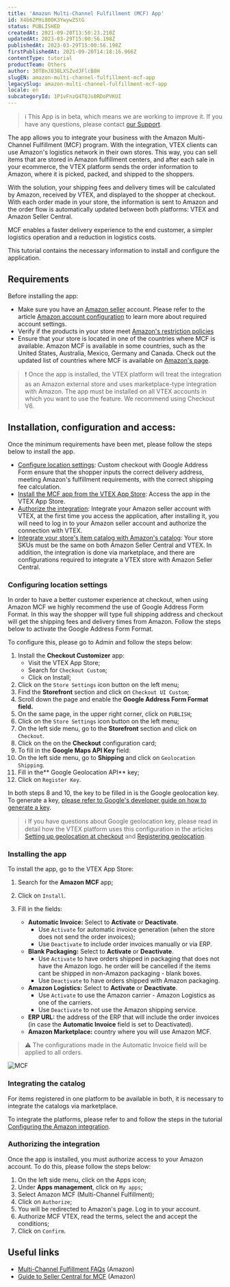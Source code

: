 ```yaml
---
title: 'Amazon Multi-Channel Fulfillment (MCF) App'
id: X4b62PHi80OK3YwywZStG
status: PUBLISHED
createdAt: 2021-09-20T13:50:23.210Z
updatedAt: 2023-03-29T15:00:56.198Z
publishedAt: 2023-03-29T15:00:56.198Z
firstPublishedAt: 2021-09-20T14:18:16.966Z
contentType: tutorial
productTeam: Others
author: 30TBnJ838LXSZvdJFlcB8H
slugEN: amazon-multi-channel-fulfillment-mcf-app
legacySlug: amazon-multi-channel-fulfillment-mcf-app
locale: en
subcategoryId: 1P1vFnzQ4TQJsBRDoPVKUI
---
```



> ℹ️ This App is in beta, which means we are working to improve it. If you have any questions, please contact [our Support](https://support.vtex.com/hc/en-us/requests).

The app allows you to integrate your business with the Amazon Multi-Channel Fulfillment (MCF) program. With the integration, VTEX clients can use Amazon's logistics network in their own stores. This way, you can sell items that are stored in Amazon fulfillment centers, and after each sale in your ecommerce, the VTEX platform sends the order information to Amazon, where it is picked, packed, and shipped to the shoppers.

With the solution, your shipping fees and delivery times will be calculated by Amazon, received by VTEX, and displayed to the shopper at checkout. With each order made in your store, the information is sent to Amazon and the order flow is automatically updated between both platforms: VTEX and Amazon Seller Central.

MCF enables a faster delivery experience to the end customer, a simpler logistics operation and a reduction in logistics costs.

This tutorial contains the necessary information to install and configure the application.

## Requirements

Before installing the app:

- Make sure you have an [Amazon seller](https://sell.amazon.com/) account. Please refer to the article [Amazon account configuration](/en/tracks/configurar-integracao-com-a-amazon--6sgd4Pagy3wNsWKBvmIFrP/43L0dpbjLBz6tcim1BbTzf) to learn more about required account settings.
- Verify if the products in your store meet [Amazon's restriction policies](https://sellercentral.amazon.com/gp/help/external/200164330)
- Ensure that your store is located in one of the countries where MCF is available. Amazon MCF is available in some countries, such as the United States, Australia, Mexico, Germany and Canada. Check out the updated list of countries where MCF is available on [Amazon's page](https://sell.amazon.com/fulfillment-by-amazon/fba-multi-channel).

> ❗ Once the app is installed, the VTEX platform will treat the integration as an Amazon external store and uses marketplace-type integration with Amazon.  The app must be installed on all VTEX accounts in which you want to use the feature.  We recommend using Checkout V6.

## Installation, configuration and access:

Once the minimum requirements have been met, please follow the steps below to install the app.

- [Configure location settings](#configuring-location-settings):
Custom checkout with Google Address Form ensure that the shopper inputs the correct delivery address, meeting Amazon's fulfillment requirements, with the correct shipping fee calculation.
- [Install the MCF app from the VTEX App Store](#installing-the-app):
Access the app in the VTEX App Store.
- [Authorize the integration](#authorizing-the-integration):
Integrate your Amazon seller account with VTEX, at the first time you access the application, after installing it, you will need to log in to your Amazon seller account and authorize the connection with VTEX.
- [Integrate your store's item catalog with Amazon's catalog](#integrating-the-catalog):
 Your store SKUs must be the same on both Amazon Seller Central and VTEX. In addition, the integration is done via marketplace, and there are configurations required to integrate a VTEX store with Amazon Seller Central.

### Configuring location settings

In order to have a better customer experience at checkout, when using Amazon MCF we highly recommend the use of Google Address Form Format. In this way the shopper will type full shipping address and checkout will get the shipping fees and delivery times from Amazon. Follow the steps below to activate the Google Address Form Format.

To configure this, please go to Admin and follow the steps below:

1. Install the **Checkout Customizer** app:
    - Visit the VTEX App Store;
    - Search for `Checkout Custom`;
    - Click on Install;
2. Click on the `Store Settings` icon button on the left menu;
3. Find the **Storefront** section and click on `Checkout UI Custom`;
4. Scroll down the page and enable the <i class="fas fa-toggle-on"></i> **Google Address Form Format field.**
5. On the same page, in the upper right corner, click on `PUBLISH`;
6. Click on the `Store Settings` icon button on the left menu;
7. On the left side menu, go to the **Storefront** section and click on `Checkout`.
8. Click on the <i class="fas fa-cog"></i> on the **Checkout** configuration card;
9. To fill in the **Google Maps API Key** field:
10. On the left side menu, go to **Shipping** and click on `Geolocation Shipping`.
11. Fill in the** Google Geolocation API** key;
12. Click on `Register Key`.

In both steps 8 and 10, the key to be filled in is the Google geolocation key. To generate a key, [please refer to Google's developer guide on how to generate a key](https://developers.google.com/maps/documentation/geocoding/overview).

> ℹ️ If you have questions about Google geolocation key, please read in detail how the VTEX platform uses this configuration in the articles [Setting up geolocation at checkout](/en/tutorial/geolocation-at-checkout--tutorials_4345) and [Registering geolocation](/en/tutorial/registering-geolocation--tutorials_138).

### Installing the app

To install the app, go to the VTEX App Store:

1. Search for the **Amazon MCF** app;
2. Click on `Install`.
3. Fill in the fields:

    - **Automatic Invoice:** Select <i class="fa-toggle-on"></i> to **Activate** or **Deactivate**.
        - Use `Activate` for automatic invoice generation (when the store does not send the order invoices);
        - Use `Deactivate` to include order invoices manually or via ERP.
    - **Blank Packaging:** Select <i class="fa-toggle-on"></i> to **Activate** or **Deactivate**.
        - Use `Activate` to have orders shipped in packaging that does not have the Amazon logo. he order will be cancelled if the items cant be shipped in non-Amazon packaging - blank boxes.
        - Use `Deactivate` to have orders shipped with Amazon packaging.
    - **Amazon Logistics:** Select <i class="fa-toggle-on"></i> to **Activate** or **Deactivate**.
        - Use `Activate` to use the Amazon carrier - Amazon Logistics as one of the carriers.
        - Use `Deactivate` to not use the Amazon shipping service.
    - **ERP URL:** the address of the ERP that will include the order invoices (in case the **Automatic Invoice** field is set to Deactivated).
    - **Amazon Marketplace:** country where you will use Amazon MCF.

> ⚠️ The configurations made in the Automatic Invoice field will be applied to all orders.

![MCF](https://cdn.statically.io/gh/vtexdocs/help-center-content/refs/heads/main/docs/en/tutorials/apps/amazon-mcf-app/amazon-multi-channel-fulfillment-mcf-app_1.PNG)

### Integrating the catalog

For items registered in one platform to be available in both, it is necessary to integrate the catalogs via marketplace.

To integrate the platforms, please refer to and follow the steps in the tutorial [Configuring the Amazon integration](/en/tracks/amazon-integration-setup--6sgd4Pagy3wNsWKBvmIFrP/5J9CWPIbYQdAegJJWGsxan).

### Authorizing the integration

Once the app is installed, you must authorize access to your Amazon account. To do this, please follow the steps below:

1. On the left side menu, click on the Apps icon;
2. Under **Apps management**, click on `My apps`;
3. Select Amazon MCF (Multi-Channel Fulfillment);
4. Click on `Authorize`;
5. You will be redirected to Amazon's page. Log in to your account.
6. Authorize MCF VTEX, read the terms, select the <i class="far fa-check-square"></i> and accept the conditions;
7. Click on `Confirm`.

## Useful links

- [Multi-Channel Fulfillment FAQs](https://supplychain.amazon.com/support) (Amazon)
- [Guide to Seller Central for MCF](https://supplychain.amazon.com/learn/seller-central-guide) (Amazon)

